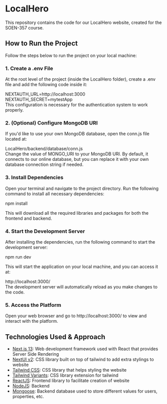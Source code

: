 # LocalHero
This repository contains the code for our LocalHero website, created for the SOEN-357 course.

## How to Run the Project
Follow the steps below to run the project on your local machine:<br/>

### 1. Create a .env File
At the root level of the project (inside the LocalHero folder), create a .env file and add the following code inside it:<br/>

NEXTAUTH_URL=http://localhost:3000<br/>
NEXTAUTH_SECRET=mytestApp<br/>
This configuration is necessary for the authentication system to work properly.

### 2. (Optional) Configure MongoDB URI
If you'd like to use your own MongoDB database, open the conn.js file located at:<br/>

LocalHero/backend/database/conn.js<br/>
Change the value of MONGO_URI to your MongoDB URI. By default, it connects to our online database, but you can replace it with your own database connection string if needed.

### 3. Install Dependencies
Open your terminal and navigate to the project directory. Run the following command to install all necessary dependencies:<br/>

npm install<br/>

This will download all the required libraries and packages for both the frontend and backend.<br/>

### 4. Start the Development Server
After installing the dependencies, run the following command to start the development server:<br/>

npm run dev<br/>

This will start the application on your local machine, and you can access it at:

http://localhost:3000/<br/>
The development server will automatically reload as you make changes to the code.<br/>

### 5. Access the Platform
Open your web browser and go to http://localhost:3000/ to view and interact with the platform.<br/>


## Technologies Used & Approach

- [Next.js 13](https://nextjs.org/docs/getting-started): Web development framework used with React that provides Server Side Rendering
- [NextUI v2](https://nextui.org/): CSS library built on top of tailwind to add extra stylings to website
- [Tailwind CSS](https://tailwindcss.com/): CSS library that helps styling the website
- [Tailwind Variants](https://tailwind-variants.org): CSS library extension for tailwind
- [ReactJS](https://www.typescriptlang.org/): Frontend library to facilitate creation of website
- [NodeJS](https://nodejs.org/en/): Backend
- [Mongoose](https://mongoosejs.com/docs/): Backend database used to store different values for users, properties, etc.
